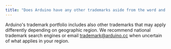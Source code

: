 ```yaml
---
title: "Does Arduino have any other trademarks aside from the word and infinity eight logo?"
---
```


Arduino's trademark portfolio includes also other trademarks that may apply differently depending on geographic region. We recommend national trademark search engines or email trademark@arduino.cc when uncertain of what applies in your region.
